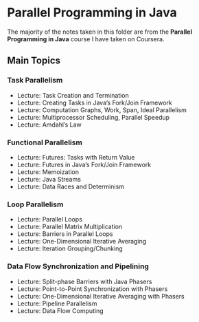 # Parallel Programming in Java

The majority of the notes taken in this folder are from the **Parallel Programming in Java** course I have taken
on Coursera.

## Main Topics

### Task Parallelism
- Lecture: Task Creation and Termination
- Lecture: Creating Tasks in Java’s Fork/Join Framework
- Lecture: Computation Graphs, Work, Span, Ideal Parallelism
- Lecture: Multiprocessor Scheduling, Parallel Speedup
- Lecture: Amdahl’s Law

### Functional Parallelism
- Lecture: Futures: Tasks with Return Value
- Lecture: Futures in Java’s Fork/Join Framework
- Lecture: Memoization
- Lecture: Java Streams
- Lecture: Data Races and Determinism

### Loop Parallelism
- Lecture: Parallel Loops
- Lecture: Parallel Matrix Multiplication
- Lecture: Barriers in Parallel Loops
- Lecture: One-Dimensional Iterative Averaging
- Lecture: Iteration Grouping/Chunking

### Data Flow Synchronization and Pipelining
- Lecture: Split-phase Barriers with Java Phasers
- Lecture: Point-to-Point Synchronization with Phasers
- Lecture: One-Dimensional Iterative Averaging with Phasers
- Lecture: Pipeline Parallelism
- Lecture: Data Flow Computing
